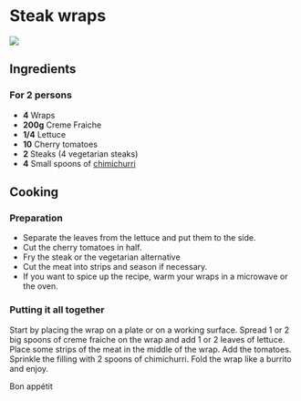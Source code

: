 # Steak wraps

![](/images/steak-wraps.jpg)

## Ingredients

### For 2 persons

- **4** Wraps
- **200g** Creme Fraiche
- **1/4** Lettuce 
- **10** Cherry tomatoes
- **2** Steaks (4 vegetarian steaks)
- **4** Small spoons of [chimichurri](?recipe=chimichurri)

## Cooking

### Preparation

- Separate the leaves from the lettuce and put them to the side.
- Cut the cherry tomatoes in half.
- Fry the steak or the vegetarian alternative
- Cut the meat into strips and season if necessary.
- If you want to spice up the recipe, warm your wraps in a microwave or the oven.

### Putting it all together

Start by placing the wrap on a plate or on a working surface. Spread 1 or 2 big spoons of creme fraiche on the wrap and add 1 or 2 leaves of lettuce. Place some strips of the meat in the middle of the wrap. Add the tomatoes. Sprinkle the filling with 2 spoons of chimichurri. Fold the wrap like a burrito and enjoy.

Bon appétit